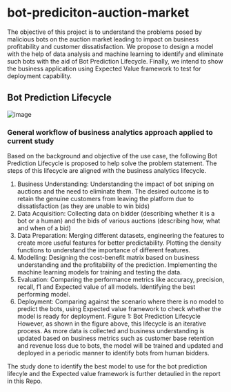 # bot-prediciton-auction-market
The objective of this project is to understand the problems posed by malicious bots on the auction market leading to impact on business profitability and customer dissatisfaction. We propose to design a model with the help of data analysis and machine learning to identify and eliminate such bots with the aid of Bot Prediction Lifecycle. Finally, we intend to show the business application using Expected Value framework to test for deployment capability.


## Bot Prediction Lifecycle
![image](https://github.com/j0519740/bot-prediciton-auction-market/assets/99134168/96e0856b-7d80-4202-9ff8-be0f59a33960)
### General workflow of business analytics approach applied to current study
Based on the background and objective of the use case, the following Bot Prediction Lifecycle is proposed to help solve the problem statement. The steps of this lifecycle are aligned with the business analytics lifecycle.
1. Business Understanding: Understanding the impact of bot sniping on auctions and the need to eliminate them. The desired outcome is to retain the genuine customers from leaving the platform due to dissatisfaction (as they are unable to win bids)
2. Data Acquisition: Collecting data on bidder (describing whether it is a bot or a human) and the bids of various auctions (describing how, what and when of a bid)
3. Data Preparation: Merging different datasets, engineering the features to create more useful features for better predictability. Plotting the density functions to understand the importance of different features.
4. Modelling: Designing the cost-benefit matrix based on business understanding and the profitability of the prediction. Implementing the machine learning models for training and testing the data.
5. Evaluation: Comparing the performance metrics like accuracy, precision, recall, f1 and Expected value of all models. Identifying the best performing model.
6. Deployment: Comparing against the scenario where there is no model to predict the bots, using Expected value framework to check whether the model is ready for deployment.
Figure 1: Bot Prediction Lifecycle
However, as shown in the figure above, this lifecycle is an iterative process. As more data is collected and business understanding is updated based on business metrics such as customer base retention and revenue loss due to bots, the model will be trained and updated and deployed in a periodic manner to identify bots from human bidders.

The study done to identify the best model to use for the bot prediction lifecyle and the Expected value framework is further detaulied in the report in this Repo.
